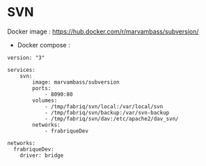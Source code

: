 SVN
==============

Docker image : https://hub.docker.com/r/marvambass/subversion/

* Docker compose :
```
version: "3"

services:
    svn:
        image: marvambass/subversion
        ports:
            - 8090:80
        volumes:
            - /tmp/fabriq/svn/local:/var/local/svn
            - /tmp/fabriq/svn/backup:/var/svn-backup
            - /tmp/fabriq/svn/dav:/etc/apache2/dav_svn/
        networks:
            - frabriqueDev  

networks:
  frabriqueDev:
    driver: bridge
```
